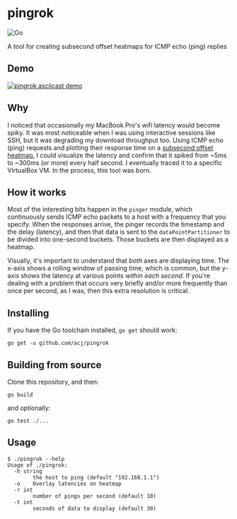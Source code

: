 # pingrok

![Go](https://github.com/acj/pingrok/workflows/CI/badge.svg)

A tool for creating subsecond offset heatmaps for ICMP echo (ping) replies

## Demo

[![pingrok asciicast demo](https://asciinema.org/a/381549.svg)](https://asciinema.org/a/381549)

## Why

I noticed that occasionally my MacBook Pro's wifi latency would become spiky. It was most noticeable when I was using interactive sessions like SSH, but it was degrading my download throughput too. Using ICMP echo (ping) requests and plotting their response time on a [subsecond offset heatmap](http://www.brendangregg.com/HeatMaps/subsecondoffset.html), I could visualize the latency and confirm that it spiked from ~5ms to ~300ms (or more) every half second. I eventually traced it to a specific VirtualBox VM. In the process, this tool was born.

## How it works

Most of the interesting bits happen in the `pinger` module, which continuously sends ICMP echo packets to a host with a frequency that you specify. When the responses arrive, the pinger records the timestamp and the delay (latency), and then that data is sent to the `dataPointPartitioner` to be divided into one-second buckets. Those buckets are then displayed as a heatmap.

Visually, it's important to understand that _both_ axes are displaying time. The x-axis shows a rolling window of passing time, which is common, but the y-axis shows the latency at various points _within each second_. If you're dealing with a problem that occurs very briefly and/or more frequently than once per second, as I was, then this extra resolution is critical.

## Installing

If you have the Go toolchain installed, `go get` should work:

```
go get -u github.com/acj/pingrok
```

## Building from source

Clone this repository, and then:

```
go build
```

and optionally:

```
go test ./...
```

## Usage

```
$ ./pingrok --help
Usage of ./pingrok:
  -h string
    	the host to ping (default "192.168.1.1")
  -o	Overlay latencies on heatmap
  -r int
    	number of pings per second (default 10)
  -t int
    	seconds of data to display (default 30)
```

